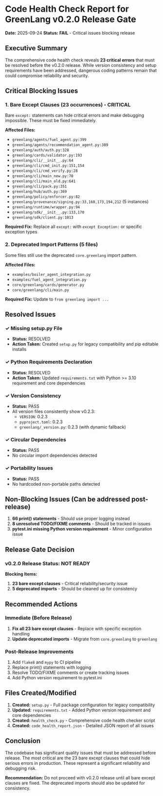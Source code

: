 # Code Health Check Report for GreenLang v0.2.0 Release Gate

**Date:** 2025-09-24
**Status:** **FAIL** - Critical issues blocking release

## Executive Summary

The comprehensive code health check reveals **23 critical errors** that must be resolved before the v0.2.0 release. While version consistency and setup requirements have been addressed, dangerous coding patterns remain that could compromise reliability and security.

## Critical Blocking Issues

### 1. Bare Except Clauses (23 occurrences) - **CRITICAL**

Bare `except:` statements can hide critical errors and make debugging impossible. These must be fixed immediately.

**Affected Files:**
- `greenlang/agents/fuel_agent.py:399`
- `greenlang/agents/recommendation_agent.py:389`
- `greenlang/auth/auth.py:328`
- `greenlang/cards/validator.py:193`
- `greenlang/cli/__init__.py:64`
- `greenlang/cli/cmd_init.py:151,154`
- `greenlang/cli/cmd_verify.py:28`
- `greenlang/cli/main_new.py:70`
- `greenlang/cli/main_old.py:641`
- `greenlang/cli/pack.py:351`
- `greenlang/hub/auth.py:369`
- `greenlang/policy/enforcer.py:82`
- `greenlang/provenance/signing.py:33,160,173,194,212` (5 instances)
- `greenlang/runtime/wrapper.py:94`
- `greenlang/sdk/__init__.py:133,170`
- `greenlang/sdk/client.py:1013`

**Required Fix:** Replace all `except:` with `except Exception:` or specific exception types

### 2. Deprecated Import Patterns (5 files)

Some files still use the deprecated `core.greenlang` import pattern.

**Affected Files:**
- `examples/boiler_agent_integration.py`
- `examples/fuel_agent_integration.py`
- `core/greenlang/cards/generator.py`
- `core/greenlang/cli/main.py`

**Required Fix:** Update to `from greenlang import ...`

## Resolved Issues

### ✓ Missing setup.py File
- **Status:** RESOLVED
- **Action Taken:** Created `setup.py` for legacy compatibility and pip editable installs

### ✓ Python Requirements Declaration
- **Status:** RESOLVED
- **Action Taken:** Updated `requirements.txt` with Python >= 3.10 requirement and core dependencies

### ✓ Version Consistency
- **Status:** PASS
- All version files consistently show v0.2.3:
  - `VERSION`: 0.2.3
  - `pyproject.toml`: 0.2.3
  - `greenlang/_version.py`: 0.2.3 (with dynamic fallback)

### ✓ Circular Dependencies
- **Status:** PASS
- No circular import dependencies detected

### ✓ Portability Issues
- **Status:** PASS
- No hardcoded non-portable paths detected

## Non-Blocking Issues (Can be addressed post-release)

1. **66 print() statements** - Should use proper logging instead
2. **8 unresolved TODO/FIXME comments** - Should be tracked in issues
3. **pytest.ini missing Python version requirement** - Minor configuration issue

## Release Gate Decision

### v0.2.0 Release Status: **NOT READY**

**Blocking Items:**
1. **23 bare except clauses** - Critical reliability/security issue
2. **5 deprecated imports** - Should be cleaned up for consistency

## Recommended Actions

### Immediate (Before Release)
1. **Fix all 23 bare except clauses** - Replace with specific exception handling
2. **Update deprecated imports** - Migrate from `core.greenlang` to `greenlang`

### Post-Release Improvements
1. Add `flake8` and `mypy` to CI pipeline
2. Replace print() statements with logging
3. Resolve TODO/FIXME comments or create tracking issues
4. Add Python version requirement to pytest.ini

## Files Created/Modified

1. **Created:** `setup.py` - Full package configuration for legacy compatibility
2. **Updated:** `requirements.txt` - Added Python version requirement and core dependencies
3. **Created:** `health_check.py` - Comprehensive code health checker script
4. **Created:** `code_health_report.json` - Detailed JSON report of all issues

## Conclusion

The codebase has significant quality issues that must be addressed before release. The most critical are the 23 bare except clauses that could hide serious errors in production. These represent a significant reliability and debugging risk.

**Recommendation:** Do not proceed with v0.2.0 release until all bare except clauses are fixed. The deprecated imports should also be updated for consistency.